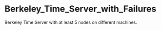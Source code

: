 # Berkeley_Time_Server_with_Failures
Berkeley Time Server with at least 5 nodes on different machines.
